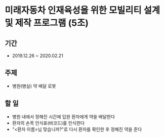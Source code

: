 # 미래자동차 인재육성을 위한 모빌리티 설계 및 제작 프로그램 (5조)

## 기간 
- 2019.12.26 ~ 2020.02.21

## 주제
- 병원(병실) 약 배달 로봇

## 할 일
- 병원 내에서 정해진 시간에 입원 환자에게 약을 배달한다
- 환자의 손목 인식표(바코드)를 인식한다
- "<환자 이름>님 맞습니까?"로 다시 환자를 확인한 후 정해진 약을 준다

